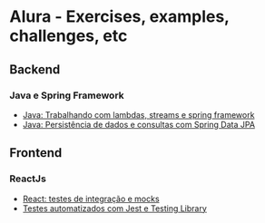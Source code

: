 # Alura - Exercises, examples, challenges, etc

## Backend
### Java e Spring Framework
- [Java: Trabalhando com lambdas, streams e spring framework](https://github.com/WhiteArct1c/cursos-alura/tree/main/Java%20Spring%20Framework/curso-alura-screenmatch)
- [Java: Persistência de dados e consultas com Spring Data JPA](https://github.com/WhiteArct1c/cursos-alura/tree/main/Java%20Spring%20Framework/Java%20-%20Persistencia%20de%20dados%20e%20consultas%20com%20Spring%20Data%20JPA)

## Frontend
### ReactJs
- [React: testes de integração e mocks](https://github.com/WhiteArct1c/cursos-alura/tree/main/ReactJS/React%20-%20testes%20de%20integra%C3%A7%C3%A3o%20e%20mocks/bytebank-v2)
- [Testes automatizados com Jest e Testing Library](https://github.com/WhiteArct1c/cursos-alura/tree/main/ReactJS/Testes%20automatizados%20com%20Jest%20e%20Testing%20library/bytebank)

